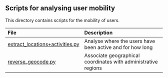 ## Scripts for analysing user mobility

This directory contains scripts for the mobility of users.

| File | Description |
| :-------- | :---------- |
| [extract_locations+activities.py](extract_locations+activities.py) | Analyse where the users have been active and for how long |
| [reverse_geocode.py](reverse_geocode.py) | Associate geographical coordinates with administrative regions |
